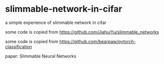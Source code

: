 # slimmable-network-in-cifar
a simple experience of slimmable network in cifar

some code is copied from https://github.com/JiahuiYu/slimmable_networks

some code is copied from https://github.com/bearpaw/pytorch-classification

paper: Slimmable Neural Networks